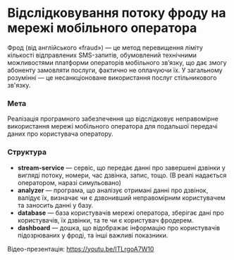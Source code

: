 # Відслідковування потоку фроду на мережі мобільного оператора
Фрод (від англійського «fraud») — це метод перевищення ліміту кількості відправлених SMS-запитів, обумовлений технічними можливостями платформи операторів мобільного зв’язку, що дає змогу абоненту замовляти послуги, фактично не оплачуючи їх. У загальному розумінні — це несанкціоноване використання послуг стільникового зв'язку.
### Мета
Реалізація програмного забезпечення що відслідковує неправомірне використання мережі мобільного оператора для подальшої передачі даних про користувача оператору.

### Структура 

* **stream-service** — сервіс, що передає данні про завершені дзвінки у вигляді потоку, номери, час дзвінка, запис, тощо. (В реалі надається оператором, наразі симульовано)  
* **analyzer** — програма, що аналізує отримані данні про дзвінок, валідує їх, визначає чи є дзвонивший неправомірним користувачем та заносить данні у базу.
* **database** — база користувачів мережі оператора, зберігає дані про користувачів, їх дзвінки, та те чи є користувач фродерем.
* **dashboard** — дошка, що відображає інформацію про користувачів підозрюваних у фроді, та інші важливі показники.

Відео-презентація: https://youtu.be/ITLrgoA7W10